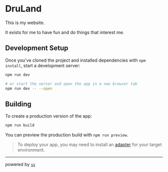 # DruLand

This is my website. 

It exists for me to have fun and do things that interest me.

## Development Setup

Once you've cloned the project and installed dependencies with `npm install`, start a development server:
```bash
npm run dev

# or start the server and open the app in a new browser tab
npm run dev -- --open
```

## Building

To create a production version of the app:

```bash
npm run build
```

You can preview the production build with `npm run preview`.

> To deploy your app, you may need to install an [adapter](https://svelte.dev/docs/kit/adapters) for your target environment.

---
powered by [`sv`](https://github.com/sveltejs/cli)